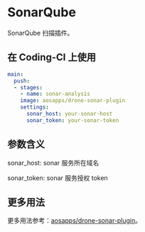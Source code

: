 # SonarQube

SonarQube 扫描插件。

## 在 Coding-CI 上使用

```yml
main:
  push:
  - stages:
    - name: sonar-analysis
    image: aosapps/drone-sonar-plugin
    settings:
      sonar_host: your-sonar-host
      sonar_token: your-sonar-token
```

## 参数含义

sonar_host: sonar 服务所在域名

sonar_token: sonar 服务授权 token

## 更多用法

更多用法参考：[aosapps/drone-sonar-plugin](https://github.com/aosapps/drone-sonar-plugin)。
